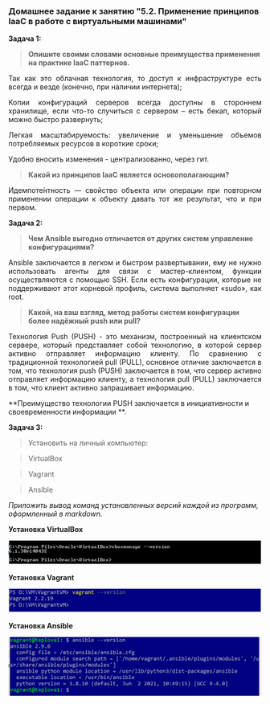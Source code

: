 ### Домашнее задание к занятию "5.2. Применение принципов IaaC в работе с виртуальными машинами"

**Задача 1:** 

> **Опишите своими словами основные преимущества применения на практике IaaC паттернов.**

<p align="justify"> Так как это облачная технология, то доступ к инфраструктуре есть всегда и везде (конечно, при наличии интернета);</p>

<p align="justify"> Копии конфигураций серверов всегда доступны в стороннем хранилище, если что-то случиться с сервером – есть бекап, который можно быстро развернуть;</p>

<p align="justify"> Легкая масштабируемость: увеличение и уменьшение объемов потребляемых ресурсов в короткие сроки;</p>

<p align="justify"> Удобно вносить изменения - централизованно, через гит.</p> 

> **Какой из принципов IaaC является основополагающим?**

<p align="justify"> Идемпоте́нтность — свойство объекта или операции при повторном применении операции к объекту давать тот же результат, что и при первом.</p>

**Задача 2:** 

> **Чем Ansible выгодно отличается от других систем управление конфигурациями?** 

<p align="justify"> Ansible заключается в легком и быстром развертывании, ему не нужно использовать агенты для связи с мастер-клиентом, функции осуществляются с помощью SSH. Если есть конфигурации, которые не поддерживают этот корневой профиль, система выполняет «sudo», как root.</p>

> **Какой, на ваш взгляд, метод работы систем конфигурации более надёжный push или pull?**

<p align="justify"> Технология Push (PUSH) - это механизм, построенный на клиентском сервере, который представляет собой технологию, в которой сервер активно отправляет информацию клиенту. По сравнению с традиционной технологией pull (PULL), основное отличие заключается в том, что технология push (PUSH) заключается в том, что сервер активно отправляет информацию клиенту, а технология pull (PULL) заключается в том, что клиент активно запрашивает информацию.</p> 
**Преимущество технологии PUSH заключается в инициативности и своевременности информации **.

**Задача 3:** 

> Установить на личный компьютер:

> VirtualBox

> Vagrant

> Ansible

*Приложить вывод команд установленных версий каждой из программ, оформленный в markdown.*

**Установка VirtualBox**

![VM.png](https://github.com/tsteplova/devops-netology/blob/fix/IaaC/png/VM.png?raw=true)

**Установка Vagrant**

![vagrant.png](https://github.com/tsteplova/devops-netology/blob/fix/IaaC/png/vagrant.png?raw=true)

**Установка Ansible**

![ansible.png](https://github.com/tsteplova/devops-netology/blob/fix/IaaC/png/ansible.png?raw=true)

